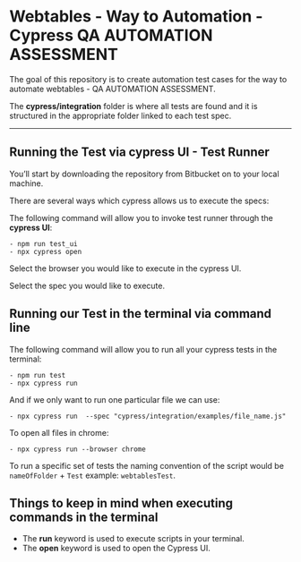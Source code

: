 # Webtables - Way to Automation - Cypress QA AUTOMATION ASSESSMENT

The goal of this repository is to create automation test cases for the way to automate webtables - QA AUTOMATION ASSESSMENT.

The **cypress/integration** folder is where all tests are found and it is structured in the appropriate folder
linked to each test spec.

---

## Running the Test via cypress UI - Test Runner

You’ll start by downloading the repository from Bitbucket on to your local machine.

There are several ways which cypress allows us to execute the specs:

The following command will allow you to invoke test runner through the **cypress UI**:

    - npm run test_ui
    - npx cypress open

Select the browser you would like to execute in the cypress UI.

Select the spec you would like to execute.

## Running our Test in the terminal via command line

The following command will allow you to run all your cypress tests in the terminal:

    - npm run test
    - npx cypress run

And if we only want to run one particular file we can use:

    - npx cypress run  --spec "cypress/integration/examples/file_name.js"

To open all files in chrome:

    - npx cypress run --browser chrome

To run a specific set of tests the naming convention of the script would be `nameOfFolder` + `Test` example: `webtablesTest`.

## Things to keep in mind when executing commands in the terminal

- The **run** keyword is used to execute scripts in your terminal.
- The **open** keyword is used to open the Cypress UI.
